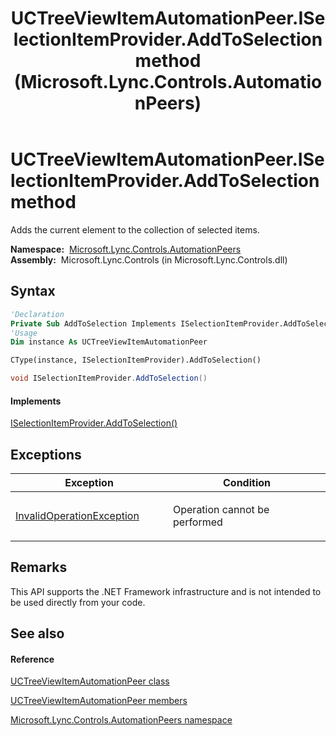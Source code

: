 ﻿---
title: UCTreeViewItemAutomationPeer.ISelectionItemProvider.AddToSelection method  (Microsoft.Lync.Controls.AutomationPeers)
TOCTitle: 'ISelectionItemProvider.AddToSelection method '
ms:assetid: M:Microsoft.Lync.Controls.AutomationPeers.UCTreeViewItemAutomationPeer.System#Windows#Automation#Provider#ISelectionItemProvider#AddToSelection_DI_3_UC_OCS14MrefLyncWPF
ms:mtpsurl: https://msdn.microsoft.com/en-us/library/Hh345839(v=office.15)
ms:contentKeyID: 48593393
ms.date: 07/28/2014
mtps_version: v=office.15
f1_keywords:
- Microsoft.Lync.Controls.AutomationPeers.UCTreeViewItemAutomationPeer.ISelectionItemProvider.AddToSelection
dev_langs:
- CSharp
- JScript
- VB
- other
---

# UCTreeViewItemAutomationPeer.ISelectionItemProvider.AddToSelection method

Adds the current element to the collection of selected items.

**Namespace:**  [Microsoft.Lync.Controls.AutomationPeers](microsoft-lync-controls-automationpeers-namespace_1.md)  
**Assembly:**  Microsoft.Lync.Controls (in Microsoft.Lync.Controls.dll)

## Syntax

``` vb
'Declaration
Private Sub AddToSelection Implements ISelectionItemProvider.AddToSelection
'Usage
Dim instance As UCTreeViewItemAutomationPeer

CType(instance, ISelectionItemProvider).AddToSelection()
```

``` csharp
void ISelectionItemProvider.AddToSelection()
```

#### Implements

[ISelectionItemProvider.AddToSelection()](http://msdn2.microsoft.com/en-us/library/ms522997)  

## Exceptions

<table>
<colgroup>
<col style="width: 50%" />
<col style="width: 50%" />
</colgroup>
<thead>
<tr class="header">
<th>Exception</th>
<th>Condition</th>
</tr>
</thead>
<tbody>
<tr class="odd">
<td><a href="http://msdn2.microsoft.com/en-us/library/2asft85a">InvalidOperationException</a></td>
<td><p>Operation cannot be performed</p></td>
</tr>
</tbody>
</table>


## Remarks

This API supports the .NET Framework infrastructure and is not intended to be used directly from your code.

## See also

#### Reference

[UCTreeViewItemAutomationPeer class](uctreeviewitemautomationpeer-class-microsoft-lync-controls-automationpeers_1.md)

[UCTreeViewItemAutomationPeer members](uctreeviewitemautomationpeer-members-microsoft-lync-controls-automationpeers_1.md)

[Microsoft.Lync.Controls.AutomationPeers namespace](microsoft-lync-controls-automationpeers-namespace_1.md)

